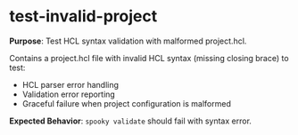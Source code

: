 # test-invalid-project

**Purpose**: Test HCL syntax validation with malformed project.hcl.

Contains a project.hcl file with invalid HCL syntax (missing closing brace) to test:
- HCL parser error handling
- Validation error reporting
- Graceful failure when project configuration is malformed

**Expected Behavior**: `spooky validate` should fail with syntax error.
